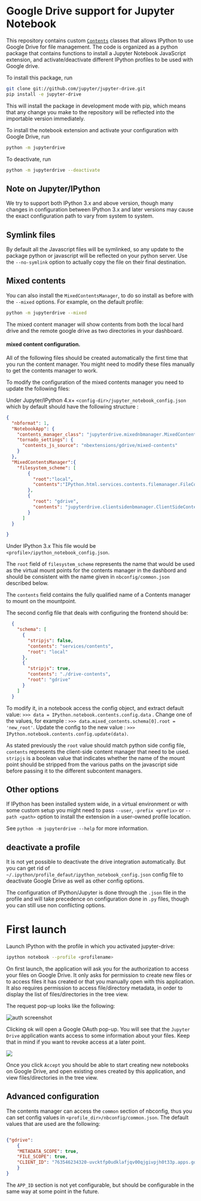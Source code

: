 # Google Drive support for Jupyter Notebook


This repository contains custom
[`Contents`](https://github.com/ipython/ipython/blob/master/IPython/html/static/services/contents.js) classes that allows IPython to use
Google Drive for file management.  The code is organized as a python package
that contains functions to install a Jupyter Notebook JavaScript extension,
and activate/deactivate different IPython profiles to be used with Google drive.

To install this package, run

```bash
git clone git://github.com/jupyter/jupyter-drive.git
pip install -e jupyter-drive
```

This will install the package in development mode with pip, which means that any
change you make to the repository will be reflected into the importable version
immediately.

To install the notebook extension and activate your configuration with Google
Drive, run

```bash
python -m jupyterdrive
```

To deactivate, run

```bash
python -m jupyterdrive --deactivate
```

## Note on Jupyter/IPython

We try to support both IPython 3.x and above version, though many changes in configuration 
between IPython 3.x and later versions may cause the exact configuration path to vary from system to system.

## Symlink files

By default all the Javascript files will be symlinked, so any update to the package python
or javascript will be reflected on your python server.
Use the  `--no-symlink` option to actually copy the file on their final destination.

## Mixed contents

You can also install the `MixedContentsManager`, to do so install as before with
the `--mixed` options. For example, on the default profile:

```bash
python -m jupyterdrive --mixed
```

The mixed content manager will show contents from both the local hard drive and the remote
google drive as two directories in your dashboard.

#### mixed content configuration.

All of the following files should be created automatically
the first time that you run the content manager. You might need to modify these files manually to get the contents manager to work.

To modify the configuration of the mixed contents manager you need to update the following files:

Under Jupyter/IPython 4.x+ `<config-dir>/jupyter_notebook_config.json` which by default should have the following structure :


```json
{
  "nbformat": 1,
  "NotebookApp": {
    "contents_manager_class": "jupyterdrive.mixednbmanager.MixedContentsManager",
    "tornado_settings": {
      "contents_js_source": "nbextensions/gdrive/mixed-contents"
    }
  },
  "MixedContentsManager":{
    "filesystem_scheme": [
        {
          "root":"local",
          "contents":"IPython.html.services.contents.filemanager.FileContentsManager"
        },
        {
          "root": "gdrive",
          "contents": "jupyterdrive.clientsidenbmanager.ClientSideContentsManager"
        }
      ]
  }

}
```

Under IPython 3.x This file would be `<profile>/ipython_notebook_config.json`.

The `root` field of `filesystem_scheme` represents the name that would be used as the virtual mount points for the contents manager in the dashbord and should be consistent with the name given in `nbconfig/common.json` described below.

The `contents` field contains the fully qualified name of a Contents manager to
mount on the mountpoint.

The second config file that deals with configuring the frontend should be:

```json
  {
    "schema": [
      {
        "stripjs": false,
        "contents": "services/contents",
        "root": "local"
      },
      {
        "stripjs": true,
        "contents": "./drive-contents",
        "root": "gdrive"
      }
    ]
  }
```

To modify it, in a notebook access the config object, and extract default value: 
`>>> data = IPython.notebook.contents.config.data` . Change one of the values, 
for example : `>>> data.mixed_contents.schema[0].root = 'new_root'`. Update the config to the new value :
`>>> IPython.notebook.contents.config.update(data)`.


As stated previously the `root` value should match python side config file,
`contents` represents the client-side content manager that need to be used.
`stripjs` is a boolean value that indicates whether the name of the mount point
should be stripped from the various paths on the javascript side before passing
it to the different subcontent managers.



## Other options

If IPython has been installed system wide, in a virtual environment or with
some custom setup you might need to pass `--user`, `-prefix <prefix>` or
`--path <path>` option to install the extension in a user-owned profile
location.

See `python -m jupyterdrive --help` for more information.

## deactivate a profile

It is not yet possible to deactivate the drive integration automatically. But
you can get rid of `~/.ipython/profile_defaut/ipython_notebook_config.json`
config file to deactivate Google Drive as well as other config options.

The configuration of IPython/Jupyter is done through the `.json` file in the
profile and will take precedence on configuration done
in `.py` files, though you can still use non conflicting options.

# First launch

Launch IPython with the profile in which you activated jupyter-drive:

```bash
ipython notebook --profile <profilename>
```

On first launch, the application will ask you for the authorization to access
your files on Google Drive.  It only asks for permission to create new files or
to access files it has created or that you manually open with this application.
It also requires permission to access file/directory metadata, in order
to display the list of files/directories in the tree view.

The request pop-up looks like the following:

![auth screenshot](img/auth.png)

Clicking ok will open a Google OAuth pop-up.  You will see that the `Jupyter
Drive` application wants access to some information about your files. Keep that
in mind if you want to revoke access at a later point.

![](img/popup.png)

Once you click `Accept` you should be able to start creating new notebooks on
Google Drive, and open existing ones created by this application, and
view files/directories in the tree view.

## Advanced configuration

The contents manager can access the `common` section of nbconfig, thus
you can set config values in `<profile_dir>/nbconfig/common.json`. The default
values that are used are the following:

```json

{"gdrive":
    {
    "METADATA_SCOPE": true,
    "FILE_SCOPE": true,
    "CLIENT_ID": "763546234320-uvcktfp0udklafjqv00qjgivpjh0t33p.apps.googleusercontent.com"
    }
}
```

The `APP_ID` section is not yet configurable, but should be configurable in the
same way at some point in the future.
